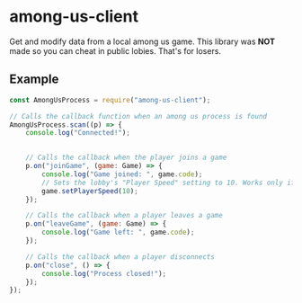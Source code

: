# among-us-client

Get and modify data from a local among us game. This library was **NOT** made so you can cheat in public lobies. That's for losers. 

## Example

```js
const AmongUsProcess = require("among-us-client");

// Calls the callback function when an among us process is found
AmongUsProcess.scan((p) => {
    console.log("Connected!");
    

    // Calls the callback when the player joins a game
    p.on("joinGame", (game: Game) => {
        console.log("Game joined: ", game.code);
        // Sets the lobby's "Player Speed" setting to 10. Works only if the player is the lobby host.
        game.setPlayerSpeed(10);
    });

    // Calls the callback when a player leaves a game
    p.on("leaveGame", (game: Game) => {
        console.log("Game left: ", game.code);
    });

    // Calls the callback when a player disconnects
    p.on("close", () => {
        console.log("Process closed!");
    });
});


```
